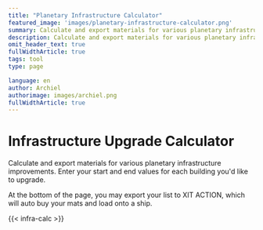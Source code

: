 ```yaml
---
title: "Planetary Infrastructure Calculator"
featured_image: 'images/planetary-infrastructure-calculator.png'
summary: Calculate and export materials for various planetary infrastructure improvements.
description: Calculate and export materials for various planetary infrastructure improvements.
omit_header_text: true
fullWidthArticle: true
tags: tool
type: page

language: en
author: Archiel
authorimage: images/archiel.png
fullWidthArticle: true
---
```


# Infrastructure Upgrade Calculator

Calculate and export materials for various planetary infrastructure improvements. Enter your start and end values for each building you'd like to upgrade.

At the bottom of the page, you may export your list to XIT ACTION, which will auto buy your mats and load onto a ship.

{{< infra-calc >}}

